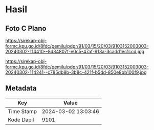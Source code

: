 # Hasil

## Foto C Plano

https://sirekap-obj-formc.kpu.go.id/8fdc/pemilu/pdpr/91/03/15/20/03/9103152003003-20240302-114410--8d34807f-e0c5-47af-913a-3cadd1ec1ccd.jpg

https://sirekap-obj-formc.kpu.go.id/8fdc/pemilu/pdpr/91/03/15/20/03/9103152003003-20240302-114241--c785db8b-3b8c-421f-b5dd-850e8bb100f9.jpg


## Metadata

| Key        | Value               |
| ---------- | ------------------- |
| Time Stamp | 2024-03-02 13:03:46 |
| Kode Dapil | 9101                |



